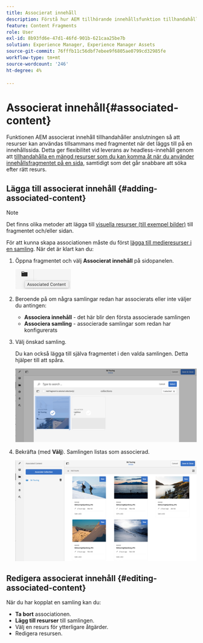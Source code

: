 ```yaml
---
title: Associerat innehåll
description: Förstå hur AEM tillhörande innehållsfunktion tillhandahåller anslutningen så att resurser kan användas tillsammans med fragmentet när det läggs till på en innehållssida, vilket ger ytterligare flexibilitet för leverans av headless-innehåll.
feature: Content Fragments
role: User
exl-id: 8b93fd6e-47d1-46fd-901b-621caa25be7b
solution: Experience Manager, Experience Manager Assets
source-git-commit: 76fffb11c56dbf7ebee9f6805ae0799cd32985fe
workflow-type: tm+mt
source-wordcount: '246'
ht-degree: 4%

---
```


# Associerat innehåll{#associated-content}

Funktionen AEM associerat innehåll tillhandahåller anslutningen så att resurser kan användas tillsammans med fragmentet när det läggs till på en innehållssida. Detta ger flexibilitet vid leverans av headless-innehåll genom att [tillhandahålla en mängd resurser som du kan komma åt när du använder innehållsfragmentet på en sida,](/help/sites-authoring/content-fragments.md#using-associated-content) samtidigt som det går snabbare att söka efter rätt resurs.

## Lägga till associerat innehåll {#adding-associated-content}

>[!NOTE]
>
>Det finns olika metoder att lägga till [visuella resurser (till exempel bilder)](/help/assets/content-fragments/content-fragments.md#fragments-with-visual-assets) till fragmentet och/eller sidan.

För att kunna skapa associationen måste du först [lägga till medieresurser i en samling](/help/assets/manage-collections.md). När det är klart kan du:

1. Öppna fragmentet och välj **Associerat innehåll** på sidopanelen.

   ![Associerat innehåll](assets/cfm-assoc-content-01.png)

1. Beroende på om några samlingar redan har associerats eller inte väljer du antingen:

   * **Associera innehåll** - det här blir den första associerade samlingen
   * **Associera samling** - associerade samlingar som redan har konfigurerats

1. Välj önskad samling.

   Du kan också lägga till själva fragmentet i den valda samlingen. Detta hjälper till att spåra.

   ![Välj samling](assets/cfm-assoc-content-02.png)

1. Bekräfta (med **Välj**). Samlingen listas som associerad.

   ![cfm-6420-05](assets/cfm-assoc-content-03.png)

## Redigera associerat innehåll {#editing-associated-content}

När du har kopplat en samling kan du:

* **Ta bort** associationen.
* **Lägg till resurser** till samlingen.
* Välj en resurs för ytterligare åtgärder.
* Redigera resursen.

